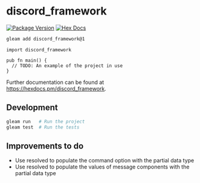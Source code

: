 # discord_framework

[![Package Version](https://img.shields.io/hexpm/v/discord_framework)](https://hex.pm/packages/discord_framework)
[![Hex Docs](https://img.shields.io/badge/hex-docs-ffaff3)](https://hexdocs.pm/discord_framework/)

```sh
gleam add discord_framework@1
```
```gleam
import discord_framework

pub fn main() {
  // TODO: An example of the project in use
}
```

Further documentation can be found at <https://hexdocs.pm/discord_framework>.

## Development

```sh
gleam run   # Run the project
gleam test  # Run the tests
```

## Improvements to do

- Use resolved to populate the command option with the partial data type
- Use resolved to populate the values of message components with the partial data type
